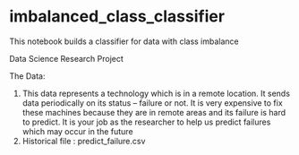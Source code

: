 # imbalanced_class_classifier
This notebook builds a classifier for data with class imbalance

Data Science Research Project

The Data:
1. This data represents a technology which is in a remote location. It sends data periodically on its status – failure or not. It is very expensive to fix these machines because they are in remote areas and its failure is hard to predict. It is your job as the researcher to help us predict failures which may occur in the future
2. Historical file : predict_failure.csv
